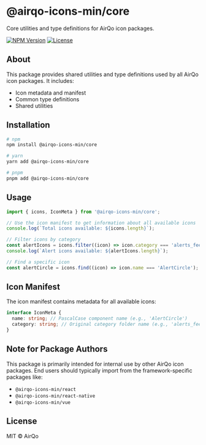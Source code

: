 # @airqo-icons-min/core

Core utilities and type definitions for AirQo icon packages.

[![NPM Version](https://img.shields.io/npm/v/@airqo-icons-min/core)](https://www.npmjs.com/package/@airqo-icons-min/core)
[![License](https://img.shields.io/badge/license-MIT-blue.svg)](LICENSE)

## About

This package provides shared utilities and type definitions used by all AirQo icon packages. It includes:

- Icon metadata and manifest
- Common type definitions
- Shared utilities

## Installation

```bash
# npm
npm install @airqo-icons-min/core

# yarn
yarn add @airqo-icons-min/core

# pnpm
pnpm add @airqo-icons-min/core
```

## Usage

```typescript
import { icons, IconMeta } from '@airqo-icons-min/core';

// Use the icon manifest to get information about all available icons
console.log(`Total icons available: ${icons.length}`);

// Filter icons by category
const alertIcons = icons.filter((icon) => icon.category === 'alerts_feedback');
console.log(`Alert icons available: ${alertIcons.length}`);

// Find a specific icon
const alertCircle = icons.find((icon) => icon.name === 'AlertCircle');
```

## Icon Manifest

The icon manifest contains metadata for all available icons:

```typescript
interface IconMeta {
  name: string; // PascalCase component name (e.g., 'AlertCircle')
  category: string; // Original category folder name (e.g., 'alerts_feedback')
}
```

## Note for Package Authors

This package is primarily intended for internal use by other AirQo icon packages. End users should typically import from the framework-specific packages like:

- `@airqo-icons-min/react`
- `@airqo-icons-min/react-native`
- `@airqo-icons-min/vue`

## License

MIT © AirQo
